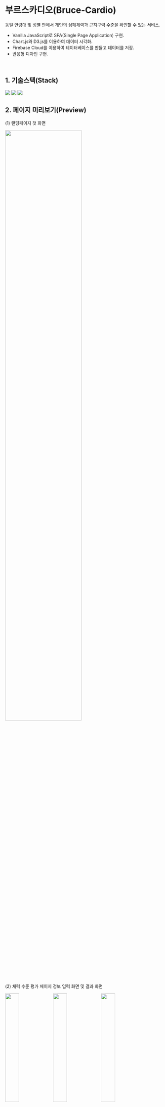 # 부르스카디오(Bruce-Cardio)
동일 연령대 및 성별 안에서 개인의 심폐체력과 근지구력 수준을 확인할 수 있는 서비스.

+ Vanilla JavaScript로 SPA(Single Page Application) 구현.
+ Chart.js와 D3.js를 이용하여 데이터 시각화.
+ Firebase Cloud를 이용하여 테이터베이스를 만들고 데이터를 저장.
+ 반응형 디자인 구현.

<br />

## 1. 기술스택(Stack)
<img src="https://img.shields.io/badge/JavaScript-F7DF1E?style=for-the-badge&logo=JavaScript&logoColor=white">
<img src="https://img.shields.io/badge/CSS3-1572B6?style=for-the-badge&logo=CSS3&logoColor=white">
<img src="https://img.shields.io/badge/Firebase-FFCA28?style=for-the-badge&logo=Firebase&logoColor=white">

<br />

## 2. 페이지 미리보기(Preview)
<div>
  <p>(1) 랜딩페이지 첫 화면</p>
  <img src="https://user-images.githubusercontent.com/112460273/222768278-e625cbbd-d632-482e-a80b-c620824c854a.png" width="70%" />
</div>
<br />
<div>
  <p>(2) 체력 수준 평가 페이지 정보 입력 화면 및 결과 화면</p>
  <span>
    <img src="https://user-images.githubusercontent.com/112460273/222768350-c13f2d87-9ccb-4580-86b1-25a587b31834.png" width="30%" />
  </span>
  <span>
    <img src="https://user-images.githubusercontent.com/112460273/222768362-7f0884dd-9d1a-4053-bd8b-da6baf46fb1b.png" width="30%" />
  </span>
  <span>
    <img src="https://user-images.githubusercontent.com/112460273/222771543-83ff9f38-15a4-4233-8ead-4ddd70981c02.png" width="30%" />
  </span>
</div>

## 3. 개발환경
### (1) 라우팅 시스템
history API(브라우저 라우터)를 이용하여 라우팅 개발했다.
라우팅 개발에는 history API(브라우저 라우터)와 Fragment hash(해시 라우터)가 있다.
- history API를 이용한 이유 <br />
**첫 번째**, URL이 깔끔하다. hash는 URL 창에 해시(#)가 들어간다. history는 일반적으로 볼 수 있는 형태다. <br />
**두 번째**, pushState 메서드를 통해 url이 업데이트 될 때마다 브라우저 방문 기록이 남는다.(세션에 이전상태를 기록) <br />
**세 번째**, SEO에 유리하다. 해시 뒷 부분은 브라우저에서 탐색이 가능하지만 서버에서는 인식을 못한다. 검색엔진은 서버를 탐색하기 때문에. <br />
**네 번째**, Redirection이 발생했을 때, 해시 라우터는 이전의 도메인 주소로 요청되어 페이지 오류가 발생하지 않지만 잘못된 경로 혹은 오류가 있을 경우 아무 정보가 없는 것 보다 404 에러를 유저에게 전달하는 것이 필요하다.(대부분 단점이라고 말하지만 필요한 부분이라고 생각됨.) <br />
**다섯 번째**, 가장 보편화 되어 있음.

### (2) 서버 구동
node.js 프레임워크 express를 설치하고 서부를 구축했다.

